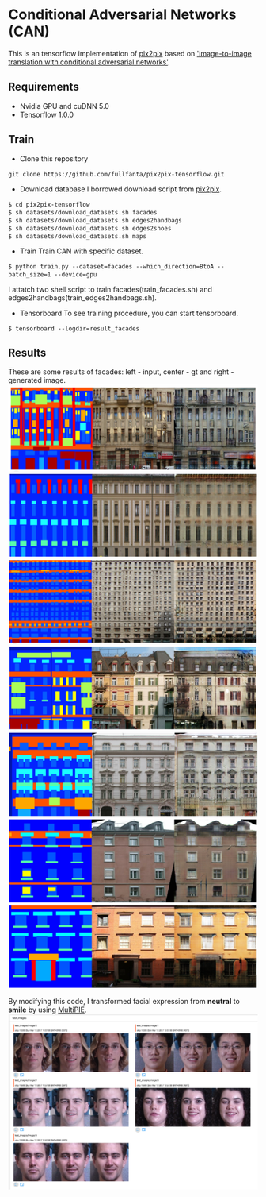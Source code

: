 # Conditional Adversarial Networks (CAN)
This is an tensorflow implementation of [pix2pix](https://github.com/phillipi/pix2pix) based on ['image-to-image translation with conditional adversarial networks'](https://arxiv.org/pdf/1611.07004.pdf).

## Requirements
- Nvidia GPU and cuDNN 5.0
- Tensorflow 1.0.0

## Train
- Clone this repository
```
git clone https://github.com/fullfanta/pix2pix-tensorflow.git
```

- Download database
I borrowed download script from [pix2pix](https://github.com/phillipi/pix2pix).
```
$ cd pix2pix-tensorflow
$ sh datasets/download_datasets.sh facades
$ sh datasets/download_datasets.sh edges2handbags
$ sh datasets/download_datasets.sh edges2shoes
$ sh datasets/download_datasets.sh maps
```

- Train
Train CAN with specific dataset.
```
$ python train.py --dataset=facades --which_direction=BtoA --batch_size=1 --device=gpu
```
I attatch two shell script to train facades(train_facades.sh) and edges2handbags(train_edges2handbags.sh).

- Tensorboard
To see training procedure, you can start tensorboard.
```
$ tensorboard --logdir=result_facades
```

## Results
These are some results of facades: left - input, center - gt and right - generated image.
![My image](screenshot/screenshot_01.png?raw=true)
![My image](screenshot/screenshot_02.png?raw=true)
![My image](screenshot/screenshot_03.png?raw=true)
![My image](screenshot/screenshot_04.png?raw=true)
![My image](screenshot/screenshot_05.png?raw=true)
![My image](screenshot/screenshot_06.png?raw=true)
![My image](screenshot/screenshot_07.png?raw=true)

By modifying this code, I transformed facial expression from **neutral** to **smile** by using [MultiPIE](http://www.cs.cmu.edu/afs/cs/project/PIE/MultiPie/Multi-Pie/Home.html).
![My image](screenshot/facial_expression_transform_result.png?raw=true)
